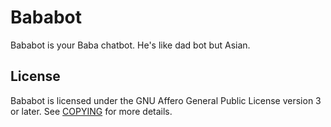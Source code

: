 # Bababot

Bababot is your Baba chatbot. He's like dad bot but Asian.

## License

Bababot is licensed under the GNU Affero General Public License version 3 or 
later. See [COPYING](COPYING) for more details.
